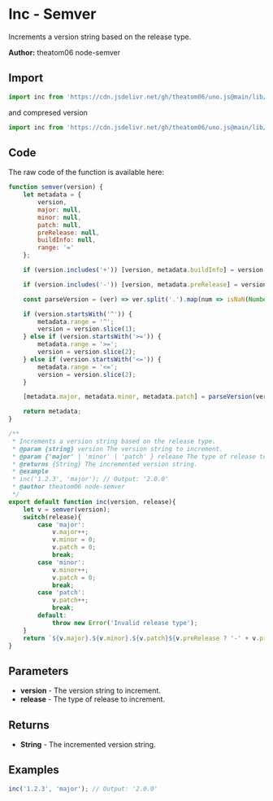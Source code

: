 # Inc - Semver
Increments a version string based on the release type.

**Author:** theatom06 node-semver

## Import 

```js
import inc from 'https://cdn.jsdelivr.net/gh/theatom06/uno.js@main/lib/semver/inc.js';
```
and compresed version
```js
import inc from 'https://cdn.jsdelivr.net/gh/theatom06/uno.js@main/lib/semver/inc.min.js';
```

## Code
The raw code of the function is available here:
```js
function semver(version) {
    let metadata = {
        version,
        major: null,
        minor: null,
        patch: null,
        preRelease: null,
        buildInfo: null,
        range: '='
    };

    if (version.includes('+')) [version, metadata.buildInfo] = version.split('+');

    if (version.includes('-')) [version, metadata.preRelease] = version.split('-');

    const parseVersion = (ver) => ver.split('.').map(num => isNaN(Number(num)) ? null : Number(num));

    if (version.startsWith('^')) {
        metadata.range = '^';
        version = version.slice(1);
    } else if (version.startsWith('>=')) {
        metadata.range = '>=';
        version = version.slice(2);
    } else if (version.startsWith('<=')) {
        metadata.range = '<=';
        version = version.slice(2);
    }

    [metadata.major, metadata.minor, metadata.patch] = parseVersion(version);

    return metadata;
}

/**
 * Increments a version string based on the release type.
 * @param {string} version The version string to increment.
 * @param {'major' | 'minor' | 'patch' } release The type of release to increment.
 * @returns {String} The incremented version string.
 * @example
 * inc('1.2.3', 'major'); // Output: '2.0.0'
 * @author theatom06 node-semver
 */
export default function inc(version, release){
    let v = semver(version);
    switch(release){
        case 'major':
            v.major++;
            v.minor = 0;
            v.patch = 0;
            break;
        case 'minor':
            v.minor++;
            v.patch = 0;
            break;
        case 'patch':
            v.patch++;
            break;
        default:
            throw new Error('Invalid release type');
    }
    return `${v.major}.${v.minor}.${v.patch}${v.preRelease ? '-' + v.preRelease : ''}${v.buildInfo ? '+' + v.buildInfo : ''}`;
}
```

## Parameters
* **version** - The version string to increment.
* **release** - The type of release to increment.


## Returns
* **String** - The incremented version string.


## Examples
```js
inc('1.2.3', 'major'); // Output: '2.0.0'

```